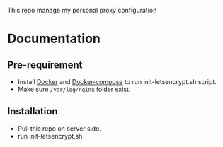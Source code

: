 This repo manage my personal proxy configuration

# Documentation

## Pre-requirement

- Install [Docker](https://docs.docker.com/engine/install/ubuntu/) and [Docker-compose](https://docs.docker.com/compose/install/) to run init-letsencrypt.sh script.
- Make sure `/var/log/nginx` folder exist.

## Installation

- Pull this repo on server side.
- run init-letsencrypt.sh